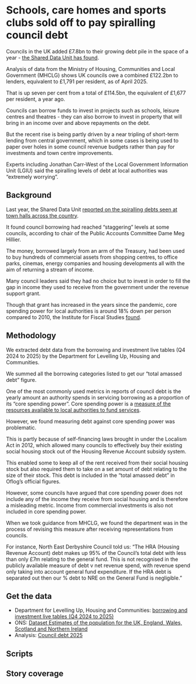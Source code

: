 # Schools, care homes and sports clubs sold off to pay spiralling council debt

Councils in the UK added £7.8bn to their growing debt pile in the space of a year - [the Shared Data Unit has found](https://www.bbc.co.uk/news/articles/cq87497v8ypo).

Analysis of data from the Ministry of Housing, Communities and Local Government (MHCLG) shows UK councils owe a combined £122.2bn to lenders, equivalent to £1,791 per resident, as of April 2025.

That is up seven per cent from a total of £114.5bn, the equivalent of £1,677 per resident, a year ago.

Councils can borrow funds to invest in projects such as schools, leisure centres and theatres - they can also borrow to invest in property that will bring in an income over and above repayments on the debt. 

But the recent rise is being partly driven by a near tripling of short-term lending from central government, which in some cases is being used to paper over holes in some council revenue budgets rather than pay for investments and town centre improvements.

Experts including Jonathan Carr-West of the Local Government Information Unit (LGIU) said the spiralling levels of debt at local authorities was “extremely worrying”.

## Background

Last year, the Shared Data Unit [reported on the spiralling debts seen at town halls across the country](https://www.bbc.co.uk/news/uk-67707156).

It found council borrowing had reached “staggering” levels at some councils, according to chair of the Public Accounts Committee Dame Meg Hillier.

The money, borrowed largely from an arm of the Treasury, had been used to buy hundreds of commercial assets from shopping centres, to office parks, cinemas, energy companies and housing developments all with the aim of returning a stream of income.

Many council leaders said they had no choice but to invest in order to fill the gap in income they used to receive from the government under the revenue support grant. 

Though that grant has increased in the years since the pandemic, core spending power for local authorities is around 18% down per person compared to 2010, the Institute for Fiscal Studies [found](https://ifs.org.uk/publications/how-have-english-councils-funding-and-spending-changed-2010-2024).


## Methodology

We extracted debt data from the borrowing and investment live tables (Q4 2024 to 2025) by the Department for Levelling Up, Housing and Communities.

We summed all the borrowing categories listed to get our “total amassed debt” figure.

One of the most commonly used metrics in reports of council debt is the yearly amount an authority spends in servicing borrowing as a proportion of its “core spending power”. Core spending power is a [measure of the resources available to local authorities to fund services](https://www.gov.uk/government/publications/core-spending-power-final-local-government-finance-settlement-2023-to-2024/explanatory-note-on-core-spending-power). 

However, we found measuring debt against core spending power was problematic. 

This is partly because of self-financing laws brought in under the Localism Act in 2012, which allowed many councils to effectively buy their existing social housing stock out of the Housing Revenue Account subsidy system. 

This enabled some to keep all of the rent received from their social housing stock but also required them to take on a set amount of debt relating to the size of their stock. This debt is included in the “total amassed debt” in Oflog’s official figures.

However, some councils have argued that core spending power does not include any of the income they receive from social housing and is therefore a misleading metric. Income from commercial investments is also not included in core spending power. 

When we took guidance from MHCLG, we found the department was in the process of revising this measure after receiving representations from councils. 

For instance, North East Derbyshire Council told us: “The HRA (Housing Revenue Account) debt makes up 95% of the Council’s total debt with less than only £7m relating to the general fund. This is not recognised in the publicly available measure of debt v net revenue spend, with revenue spend only taking into account general fund expenditure. If the HRA debt is separated out then our % debt to NRE on the General Fund is negligible.” 


## Get the data

* Department for Levelling Up, Housing and Communities: [borrowing and investment live tables (Q4 2024 to 2025)](https://www.gov.uk/government/statistical-data-sets/live-tables-on-local-government-finance#borrowing-and-investment)
* ONS: [Dataset Estimates of the population for the UK, England, Wales, Scotland and Northern Ireland](https://www.ons.gov.uk/peoplepopulationandcommunity/populationandmigration/populationestimates/datasets/populationestimatesforukenglandandwalesscotlandandnorthernireland)
* Analysis: [Council debt 2025](https://github.com/BBC-Data-Unit/council-asset-sales/blob/main/data/Council%20debt%202025%20-%20for%20sharing.xlsx)


## Scripts

## Story coverage
